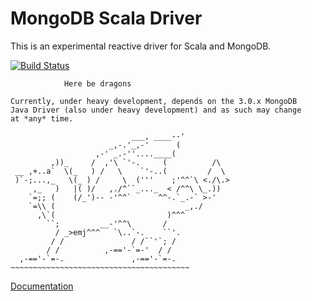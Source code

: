 MongoDB Scala Driver
====================

This is an experimental reactive driver for Scala and MongoDB.

[![Build Status](https://travis-ci.org/mongodb/mongo-scala-driver.png?branch=master)](https://travis-ci.org/mongodb/mongo-scala-driver)


                Here be dragons

    Currently, under heavy development, depends on the 3.0.x MongoDB
    Java Driver (also under heavy development) and as such may change
    at *any* time.

                               ___, ____--'
                          _,-.'_,-'      (
                       ,-' _.-''....____(
             ,))_     /  ,'\ `'-.     (          /\
     __ ,+..a`  \(_   ) /   \    `'-..(         /  \
     )`-;...,_   \(_ ) /     \  ('''    ;'^^`\ <./\.>
         ,_   )   |( )/   ,./^``_..._  < /^^\ \_.))
        `=;; (    (/_')-- -'^^`      ^^-.`_.-` >-'
        `=\\ (                             _,./
          ,\`(                         )^^^
            ``;         __-'^^\       /
              / _>emj^^^   `\..`-.    ``'.
             / /               / /``'`; /
            / /          ,-=='-`=-'  / /
      ,-=='-`=-.               ,-=='-`=-.
    ~~~~~~~~~~~~~~~~~~~~~~~~~~~~~~~~~~~~~~~~

[Documentation](http://mongodb.github.io/mongo-scala-driver/)
